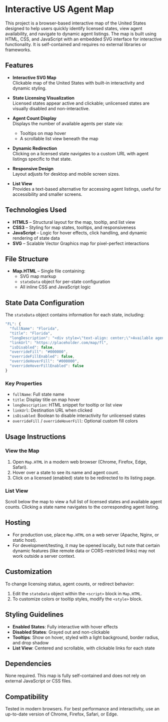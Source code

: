 # Interactive US Agent Map

This project is a browser-based interactive map of the United States designed to help users quickly identify licensed states, view agent availability, and navigate to dynamic agent listings. The map is built using HTML, CSS, and JavaScript with an embedded SVG interface for interactive functionality. It is self-contained and requires no external libraries or frameworks.

## Features

- **Interactive SVG Map**  
  Clickable map of the United States with built-in interactivity and dynamic styling.

- **State Licensing Visualization**  
  Licensed states appear active and clickable; unlicensed states are visually disabled and non-interactive.

- **Agent Count Display**  
  Displays the number of available agents per state via:
  - Tooltips on map hover
  - A scrollable list view beneath the map

- **Dynamic Redirection**  
  Clicking on a licensed state navigates to a custom URL with agent listings specific to that state.

- **Responsive Design**  
  Layout adjusts for desktop and mobile screen sizes.

- **List View**  
  Provides a text-based alternative for accessing agent listings, useful for accessibility and smaller screens.

## Technologies Used

- **HTML5** – Structural layout for the map, tooltip, and list view
- **CSS3** – Styling for map states, tooltips, and responsiveness
- **JavaScript** – Logic for hover effects, click handling, and dynamic rendering of state data
- **SVG** – Scalable Vector Graphics map for pixel-perfect interactions

## File Structure

- **Map.HTML** – Single file containing:
  - SVG map markup
  - `stateData` object for per-state configuration
  - All inline CSS and JavaScript logic

## State Data Configuration

The `stateData` object contains information for each state, including:

```javascript
"FL": {
  "fullName": "Florida",
  "title": "Florida",
  "longDescription": "<div style=\"text-align: center;\">Available agents: 6</div>",
  "linkUrl": "https://placeholder.com/map/fl",
  "isDisabled": false,
  "overrideFill": "#000000",
  "overrideFillEnabled": false,
  "overrideHoverFill": "#000000",
  "overrideHoverFillEnabled": false
}
```

### Key Properties

- `fullName`: Full state name
- `title`: Display title on map hover
- `longDescription`: HTML snippet for tooltip or list view
- `linkUrl`: Destination URL when clicked
- `isDisabled`: Boolean to disable interactivity for unlicensed states
- `overrideFill` / `overrideHoverFill`: Optional custom fill colors

## Usage Instructions

### View the Map

1. Open `Map.HTML` in a modern web browser (Chrome, Firefox, Edge, Safari).
2. Hover over a state to see its name and agent count.
3. Click on a licensed (enabled) state to be redirected to its listing page.

### List View

Scroll below the map to view a full list of licensed states and available agent counts. Clicking a state name navigates to the corresponding agent listing.

## Hosting

- For production use, place `Map.HTML` on a web server (Apache, Nginx, or static host).
- For development/testing, it may be opened locally, but note that certain dynamic features (like remote data or CORS-restricted links) may not work outside a server context.

## Customization

To change licensing status, agent counts, or redirect behavior:

1. Edit the `stateData` object within the `<script>` block in `Map.HTML`.
2. To customize colors or tooltip styles, modify the `<style>` block.

## Styling Guidelines

- **Enabled States**: Fully interactive with hover effects
- **Disabled States**: Grayed out and non-clickable
- **Tooltips**: Show on hover, styled with a light background, border radius, and drop shadow
- **List View**: Centered and scrollable, with clickable links for each state

## Dependencies

None required. This map is fully self-contained and does not rely on external JavaScript or CSS files.

## Compatibility

Tested in modern browsers. For best performance and interactivity, use an up-to-date version of Chrome, Firefox, Safari, or Edge.
